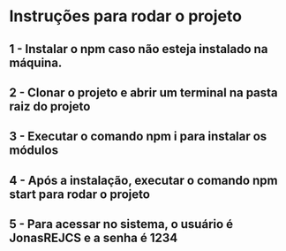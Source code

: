 # Instruções para rodar o projeto
## 1 - Instalar o npm caso não esteja instalado na máquina.
## 2 - Clonar o projeto e abrir um terminal na pasta raiz do projeto
## 3 - Executar o comando npm i para instalar os módulos
## 4 - Após a instalação, executar o comando npm start para rodar o projeto
## 5 - Para acessar no sistema, o usuário é JonasREJCS e a senha é 1234
